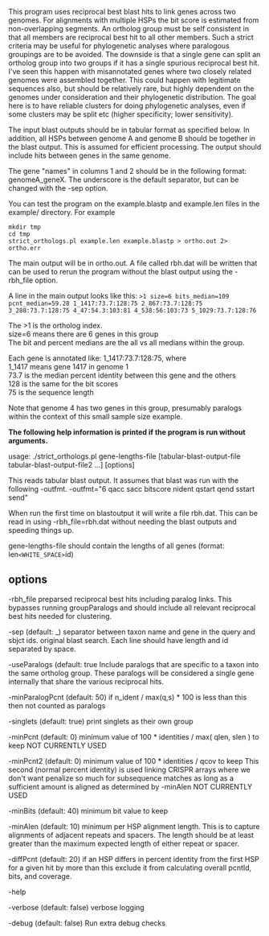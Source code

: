 This program uses reciprocal best blast hits to link genes across two
genomes. For alignments with multiple HSPs the bit score is estimated from
non-overlapping segments. An ortholog group must be self consistent in that all
members are reciprocal best hit to all other members. Such a strict criteria may
be useful for phylogenetic analyses where paralogous groupings are to be
avoided. The downside is that a single gene can split an ortholog group into two
groups if it has a single spurious reciprocal best hit. I've seen this happen
with misannotated genes where two closely related genomes were assembled
together. This could happen with legitimate sequences also, but should be
relatively rare, but highly dependent on the genomes under consideration and
their phylogenetic distribution. The goal here is to have reliable clusters for
doing phylogenetic analyses, even if some clusters may be split etc (higher
specificity; lower sensitivity).

The input blast outputs should be in tabular format as specified below. In addition, all HSPs between genome A and genome B should be together in the blast output. This is assumed for efficient processing. The output should include hits between genes in the same genome.

The gene "names" in columns 1 and 2 should be in the following format: genomeA_geneX. The underscore is the default separator, but can be changed with the -sep option.

You can test the program on the example.blastp and example.len files in the example/ directory. For example

```
mkdir tmp
cd tmp
strict_orthologs.pl example.len example.blastp > ortho.out 2> ortho.err
```

The main output will be in ortho.out. A file called rbh.dat will be written that can be used to rerun the program without the blast output using the -rbh_file option.

A line in the main output looks like this:
`>1 size=6 bits_median=109 pcnt_median=59.28 1_1417:73.7:128:75 2_867:73.7:128:75 3_288:73.7:128:75 4_47:54.3:103:81 4_538:56:103:73 5_1029:73.7:128:76`

The \>1 is the ortholog index.<br/>
size=6 means there are 6 genes in this group<br/>
The bit and percent medians are the all vs all medians within the group.<br/>

Each gene is annotated like: 1_1417:73.7:128:75, where<br/>
1_1417 means gene 1417 in genome 1<br/>
73.7 is the median percent identity between this gene and the others<br/>
128 is the same for the bit scores<br/>
75 is the sequence length

Note that genome 4 has two genes in this group, presumably paralogs within the context of this small sample size example.

**The following help information is printed if the program is run without arguments.**

usage: ./strict_orthologs.pl gene-lengths-file [tabular-blast-output-file tabular-blast-output-file2 ...] [options]

This reads tabular blast output. It assumes that blast was run with the
following -outfmt.  -outfmt="6 qacc sacc bitscore nident qstart qend sstart
send"

When run the first time on blastoutput it will write a file rbh.dat.  This can be read in using -rbh_file=rbh.dat without needing the blast outputs and speeding things up.

gene-lengths-file should contain the lengths of all genes (format: len`<WHITE_SPACE>`id)

options
-------
-rbh_file preparsed reciprocal best hits including paralog links.  This bypasses
 running groupParalogs and should include all relevant reciprocal best hits
 needed for clustering.

-sep (default: _) separator between taxon name and gene in the query and sbjct ids.
 original blast search.  Each line should have length and id separated by
 space.

-useParalogs (default: true Include paralogs that are specific to a
 taxon into the same ortholog group.  These paralogs will be considered a single
 gene internally that share the various reciprocal hits.

-minParalogPcnt (default: 50) if n_ident / max(q,s) * 100 is less than this then not counted as paralogs

-singlets (default: true) print singlets as their own group

-minPcnt  (default: 0) minimum value of 100 * identities / max( qlen, slen ) to keep
  NOT CURRENTLY USED

-minPcnt2 (default: 0) minimum value of 100 * identities / qcov to keep
 This second (normal percent identity) is used linking CRISPR arrays where we
 don't want penalize so much for subsequence matches as long as a sufficient
 amount is aligned as determined by -minAlen
  NOT CURRENTLY USED

-minBits  (default: 40) minimum bit value to keep

-minAlen (default: 10) minimum per HSP alignment length.  This is to
 capture alignments of adjacent repeats and spacers.  The length should be at least
 greater than the maximum expected length of either repeat or spacer.

-diffPcnt (default: 20) if an HSP differs in percent identity from the
 first HSP for a given hit by more than this exclude it from calculating overall
 pcntId, bits, and coverage.

-help

-verbose (default: false) verbose logging

-debug   (default: false) Run extra debug checks
